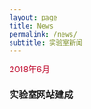 ```yaml
---
layout: page
title: News
permalink: /news/
subtitle: 实验室新闻
---
```


<span style="font-size: 15px !important; color: #BD0026;">2018年6月</span>  
### 实验室网站建成

